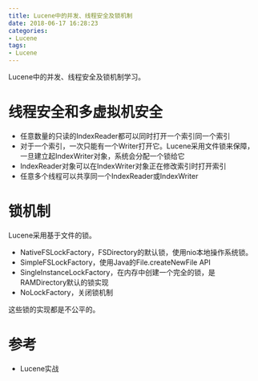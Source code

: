 ```yaml
---
title: Lucene中的并发、线程安全及锁机制
date: 2018-06-17 16:28:23
categories: 
- Lucene
tags:
- Lucene
---
```


Lucene中的并发、线程安全及锁机制学习。

<!--more-->

# 线程安全和多虚拟机安全

- 任意数量的只读的IndexReader都可以同时打开一个索引同一个索引
- 对于一个索引，一次只能有一个Writer打开它。Lucene采用文件锁来保障，一旦建立起IndexWriter对象，系统会分配一个锁给它
- IndexReader对象可以在IndexWriter对象正在修改索引时打开索引
- 任意多个线程可以共享同一个IndexReader或IndexWriter

# 锁机制

Lucene采用基于文件的锁。

- NativeFSLockFactory，FSDirectory的默认锁，使用nio本地操作系统锁。
- SimpleFSLockFactory，使用Java的File.createNewFile API
- SingleInstanceLockFactory，在内存中创建一个完全的锁，是RAMDirectory默认的锁实现
- NoLockFactory，关闭锁机制

这些锁的实现都是不公平的。

# 参考

- Lucene实战


